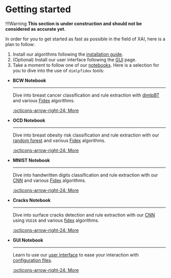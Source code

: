 # Getting started

!!!Warning
    **This section is under construction and should not be considered as accurate yet.**

In order for you to get started as fast as possible in the field of XAI, here is a plan to follow:

1. Install our algorithms following the [installation guide](../installation-guide.md).
2. (Optional) Install our user interface following the [GUI](gui.md) page.
3. Take a moment to follow one of our [notebooks](). Here is a selection for you to dive into the use of `dimlpfidex` tools:

<div class="grid cards" markdown>

-   **BCW Notebook**

    ---

    Dive into breast cancer classification and rule extraction with [dimlpBT](dimlp/dimlpbt.md) and various [Fidex](fidex/overview.md) algorithms.

    [:octicons-arrow-right-24: More](../../notebooks.md#breast-cancer-classification)

-   **OCD Notebook**

    ---

    Dive into breast obesity risk classification and rule extraction with our [random forest](training-methods/randforeststrn.md) and various [Fidex](fidex/overview.md) algorithms.

    [:octicons-arrow-right-24: More](../../notebooks.md#obesity-cardiovascular-risk-classification)

-   **MNIST Notebook**

    ---

    Dive into handwritten digits classification and rule extraction with our [CNN](training-methods/cnntrn.md) and various [Fidex](fidex/overview.md) algorithms.

    [:octicons-arrow-right-24: More](../../notebooks.md#mnist)

-   **Cracks Notebook**

    ---

    Dive into surface cracks detection and rule extraction with our [CNN](training-methods/cnntrn.md) using `VGG16` and various [fidex](fidex/overview.md) algorithms.

    [:octicons-arrow-right-24: More](../../notebooks.md#cracks)

-   **GUI Notebook**

    ---

    Learn to use our [user interface](gui.md) to ease your interaction with [configuration files](../file-formats/json-configuration-files.md).

    [:octicons-arrow-right-24: More](../../notebooks.md#generate-dimlpfidex-json-configuration-files-with-the-gui)

</div>